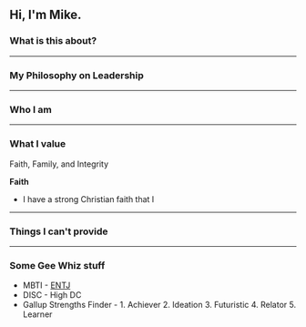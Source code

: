 ## Hi, I'm Mike.




### What is this about?


---
### My Philosophy on Leadership 


---
### Who I am



---
### What I value

Faith, Family, and Integrity

**Faith**
- I have a strong Christian faith that I 

---
### Things I can't provide

---


### Some Gee Whiz stuff

- MBTI - [ENTJ](https://www.16personalities.com/entj-personality)
- DISC - High DC
- Gallup Strengths Finder - 1. Achiever 2. Ideation 3. Futuristic 4. Relator 5. Learner
